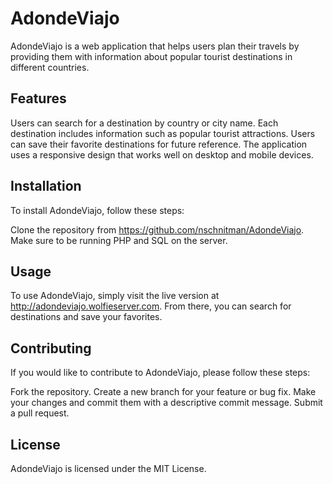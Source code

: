 # AdondeViajo

AdondeViajo is a web application that helps users plan their travels by providing them with information about popular tourist destinations in different countries.

## Features

Users can search for a destination by country or city name.
Each destination includes information such as popular tourist attractions.
Users can save their favorite destinations for future reference.
The application uses a responsive design that works well on desktop and mobile devices.
## Installation

To install AdondeViajo, follow these steps:

Clone the repository from https://github.com/nschnitman/AdondeViajo.
Make sure to be running PHP and SQL on the server.

## Usage

To use AdondeViajo, simply visit the live version at http://adondeviajo.wolfieserver.com. From there, you can search for destinations and save your favorites.

## Contributing

If you would like to contribute to AdondeViajo, please follow these steps:

Fork the repository.
Create a new branch for your feature or bug fix.
Make your changes and commit them with a descriptive commit message.
Submit a pull request.
## License

AdondeViajo is licensed under the MIT License. 
